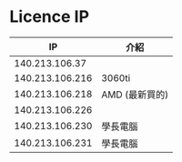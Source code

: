 Licence IP
==========

|IP|介紹|
|--|---|
|140.213.106.37||
|140.213.106.216|3060ti|
|140.213.106.218|AMD (最新買的)|
|140.213.106.226||
|140.213.106.230|學長電腦|
|140.213.106.231|學長電腦|